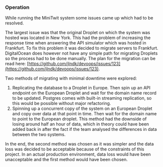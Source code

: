 ### Operation 

While running the MiniTwit system some issues came up which had to be resolved.

The largest issue was that the original Droplet on which the system was hosted was located in New York. This had the problem of increasing the response time when answering the API simulator which was hosted in Frankfurt. To fix this problem it was decided to migrate servers to Frankfurt. DigitalOcean does however not have any simple path for migrating Droplets so the process had to be done manually. The plan for the migration can be read here: [https://github.com/jlndk/devoops/issues/123](https://github.com/jlndk/devoops/issues/123).

Two methods of migrating with minimal downtime were explored:

1. Replicating the database to a Droplet in Europe. Then spin up an API endpoint on the European Droplet and wait for the domain name record to be updated. Postgres comes with built-in streaming replication, so this would be possible without major refactoring.
2. Spinning up a concurrent copy of the system on an European Droplet and copy over data at that point in time. Then wait for the domain name to point to the European droplet. This method had the downside of losing around half an hour of data, which in theory could have been added back in after the fact if the team analysed the differences in data between the two systems.

In the end, the second method was chosen as it was simpler and the data loss was decided to be acceptable because of the constraints of this project. In an actual production environment, data loss would have been unacceptable and the first method would have been chosen.

